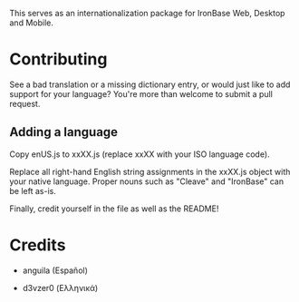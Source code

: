 This serves as an internationalization package for IronBase Web, Desktop and Mobile.

# Contributing

See a bad translation or a missing dictionary entry, or would just like to add support for your language? You're more than welcome to submit a pull request.

## Adding a language

Copy enUS.js to xxXX.js (replace xxXX with your ISO language code).

Replace all right-hand English string assignments in the xxXX.js object with your native language. Proper nouns such as "Cleave" and "IronBase" can be left as-is.

Finally, credit yourself in the file as well as the README!

# Credits

- anguila (Español)

- d3vzer0 (Ελληνικά)
